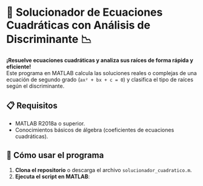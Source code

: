 # 🎯 Solucionador de Ecuaciones Cuadráticas con Análisis de Discriminante 📉

**¡Resuelve ecuaciones cuadráticas y analiza sus raíces de forma rápida y eficiente!**  
Este programa en MATLAB calcula las soluciones reales o complejas de una ecuación de segundo grado (`ax² + bx + c = 0`) y clasifica el tipo de raíces según el discriminante.

## 📋 Requisitos
- MATLAB R2018a o superior.
- Conocimientos básicos de álgebra (coeficientes de ecuaciones cuadráticas).

## 🚀 Cómo usar el programa
1. **Clona el repositorio** o descarga el archivo `solucionador_cuadratico.m`.
2. **Ejecuta el script en MATLAB**: